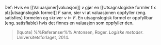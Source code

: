 Def:
Hvis en [[Valuasjoner|valuasjon]] $v$ gjør en [[Utsagnslogiske formler fix plz|utsagnslogisk formel]] $F$ sann, sier vi at valuasjonen oppfyller (eng. satisfies) formelen og skriver $v\models F$. En utsagnslogisk formel er oppfyllbar (eng. satisfiable) hvis det finnes en valuasjon som oppfyller den.

> [!quote] %%Referanser%%
Antonsen, Roger. *Logiske metoder*. Universitetsforlaget, 2014.
